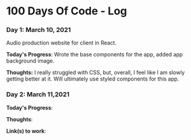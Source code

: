 # 100 Days Of Code - Log

### Day 1: March 10, 2021

Audio production website for client in React.

**Today's Progress**: Wrote the base components for the app, added app background image.

**Thoughts:** I really struggled with CSS, but, overall, I feel like I am slowly getting better at it. Will ultimately use styled components for this app.

### Day 2: March 11,2021

**Today's Progress**:

**Thoughts**:

**Link(s) to work**:

